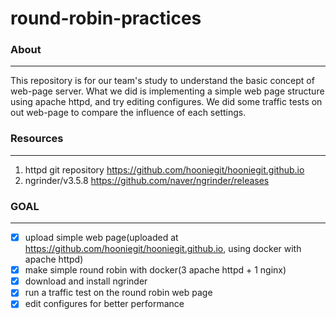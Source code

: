 # round-robin-practices
### About
---
This repository is for our team's study to understand the basic concept of web-page server.
What we did is implementing a simple web page structure using apache httpd, and try editing configures.
We did some traffic tests on out web-page to compare the influence of each settings.

### Resources
---
1. httpd git repository
https://github.com/hooniegit/hooniegit.github.io
2. ngrinder/v3.5.8
https://github.com/naver/ngrinder/releases

### GOAL
---
- [x] upload simple web page(uploaded at https://github.com/hooniegit/hooniegit.github.io, using docker with apache httpd)
- [x] make simple round robin with docker(3 apache httpd + 1 nginx)
- [x] download and install ngrinder
- [x] run a traffic test on the round robin web page
- [x] edit configures for better performance

#
